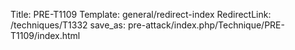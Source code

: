Title: PRE-T1109
Template: general/redirect-index
RedirectLink: /techniques/T1332
save_as: pre-attack/index.php/Technique/PRE-T1109/index.html